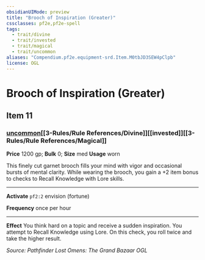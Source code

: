 ```yaml
---
obsidianUIMode: preview
title: "Brooch of Inspiration (Greater)"
cssclasses: pf2e,pf2e-spell
tags:
  - trait/divine
  - trait/invested
  - trait/magical
  - trait/uncommon
aliases: "Compendium.pf2e.equipment-srd.Item.M0tbJD3SEW4pClpb"
license: OGL
---
```

# Brooch of Inspiration (Greater)
## Item 11
### [uncommon](uncommon.md "Uncommon Rarity Trait")[[3-Rules/Rule References/Divine]][[invested]][[3-Rules/Rule References/Magical]]


**Price** 1200 gp; 
**Bulk** 0; **Size** med
**Usage** worn

This finely cut garnet brooch fills your mind with vigor and occasional bursts of mental clarity. While wearing the brooch, you gain a +2 item bonus to checks to Recall Knowledge with Lore skills.

* * *

**Activate** `pf2:2` envision (fortune)

**Frequency** once per hour

* * *

**Effect** You think hard on a topic and receive a sudden inspiration. You attempt to Recall Knowledge using Lore. On this check, you roll twice and take the higher result.

*Source: Pathfinder Lost Omens: The Grand Bazaar*
*OGL*